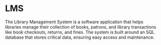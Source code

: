 # LMS
The Library Management System is a software application that helps libraries manage their collection of books, patrons, and library transactions like book checkouts, returns, and fines. The system is built around an SQL database that stores critical data, ensuring easy access and maintenance.
